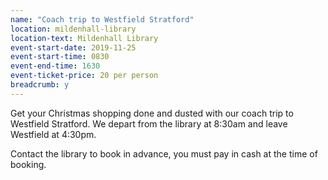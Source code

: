 ```yaml
---
name: "Coach trip to Westfield Stratford"
location: mildenhall-library
location-text: Mildenhall Library
event-start-date: 2019-11-25
event-start-time: 0830
event-end-time: 1630
event-ticket-price: 20 per person
breadcrumb: y
---
```


Get your Christmas shopping done and dusted with our coach trip to Westfield Stratford. We depart from the library at 8:30am and leave Westfield at 4:30pm.

Contact the library to book in advance, you must pay in cash at the time of booking.
